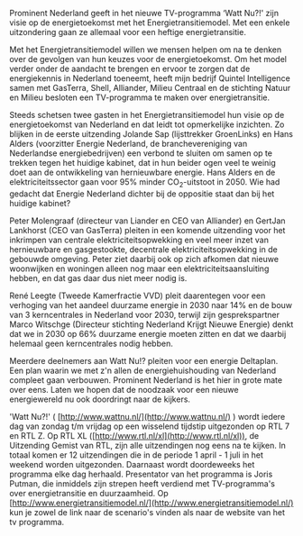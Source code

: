 Prominent Nederland geeft in het nieuwe TV-programma &lsquo;Watt Nu?!' zijn
visie op de energietoekomst met het Energietransitiemodel. Met een enkele
uitzondering gaan ze allemaal voor een heftige energietransitie.

Met het Energietransitiemodel willen we mensen helpen om na te denken over de
gevolgen van hun keuzes voor de energietoekomst. Om het model verder onder de
aandacht te brengen en ervoor te zorgen dat de energiekennis in Nederland
toeneemt, heeft mijn bedrijf Quintel Intelligence samen met GasTerra, Shell,
Alliander, Milieu Centraal en de stichting Natuur en Milieu besloten een
TV-programma te maken over energietransitie.

Steeds schetsen twee gasten in het Energietransitiemodel hun visie op de
energietoekomst van Nederland en dat leidt tot opmerkelijke inzichten. Zo
blijken in de eerste uitzending Jolande Sap (lijsttrekker GroenLinks) en Hans
Alders (voorzitter Energie Nederland, de branchevereniging van Nederlandse
energiebedrijven) een verbond te sluiten om samen op te trekken tegen het
huidige kabinet, dat in hun beider ogen veel te weinig doet aan de ontwikkeling
van hernieuwbare energie. Hans Alders en de elektriciteitssector gaan voor 95%
minder CO<sub>2</sub>-uitstoot in 2050. Wie had gedacht dat Energie Nederland
dichter bij de oppositie staat dan bij het huidige kabinet?

Peter Molengraaf (directeur van Liander en CEO van Alliander) en GertJan
Lankhorst (CEO van GasTerra) pleiten in een komende uitzending voor het
inkrimpen van centrale elektriciteitsopwekking en veel meer inzet van
hernieuwbare en gasgestookte, decentrale elektriciteitsopwekking in de gebouwde
omgeving. Peter ziet daarbij ook op zich afkomen dat nieuwe woonwijken en
woningen alleen nog maar een elektriciteitsaansluiting hebben, en dat gas daar
dus niet meer nodig is.

Ren&eacute; Leegte (Tweede Kamerfractie VVD) pleit daarentegen voor een
verhoging van het aandeel duurzame energie in 2030 naar 14% en de bouw van 3
kerncentrales in Nederland voor 2030, terwijl zijn gesprekspartner Marco
Witschge (Directeur stichting Nederland Krijgt Nieuwe Energie) denkt dat we in
2030 op 66% duurzame energie moeten zitten en dat we daarbij helemaal geen
kerncentrales nodig hebben.

Meerdere deelnemers aan Watt Nu!? pleiten voor een energie Deltaplan. Een plan
waarin we met z'n allen de energiehuishouding van Nederland compleet gaan
verbouwen. Prominent Nederland is het hier in grote mate over eens. Laten we
hopen dat de noodzaak voor een nieuwe energiewereld nu ook doordringt naar de
kijkers.

'Watt Nu?!' ( [http://www.wattnu.nl/](http://www.wattnu.nl/) ) wordt iedere
dag van zondag t/m vrijdag op een wisselend tijdstip uitgezonden op RTL 7 en
RTL Z. Op RTL XL ([http://www.rtl.nl/xl](http://www.rtl.nl/xl)), de Uitzending
Gemist van RTL, zijn alle uitzendingen nog eens na te kijken. In totaal komen
er 12 uitzendingen die in de periode 1 april - 1 juli in het weekend worden
uitgezonden. Daarnaast wordt doordeweeks het programma elke dag herhaald.
Presentator van het programma is Joris Putman, die inmiddels zijn strepen heeft
verdiend met TV-programma's over energietransitie en duurzaamheid. Op
[http://www.energietransitiemodel.nl/](http://www.energietransitiemodel.nl/)
kun je zowel de link naar de scenario's vinden als naar de website van het tv
programma.

